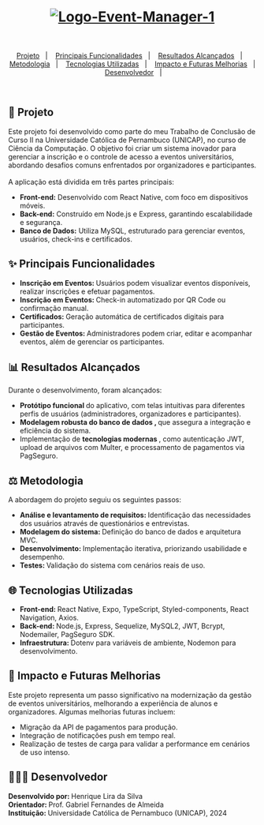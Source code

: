 <h1 align="center">
<a href="https://ibb.co/4Sy46RL"><img src="https://i.ibb.co/JpLrfjT/Logo-Event-Manager-1.png" alt="Logo-Event-Manager-1" border="0"></a><br /><br />
</h1>

<p align="center">
  <a href="#-projeto">Projeto</a>&nbsp;&nbsp;&nbsp;|&nbsp;&nbsp;&nbsp;
  <a href="#-principais-funcionalidades">Principais Funcionalidades</a>&nbsp;&nbsp;&nbsp;|&nbsp;&nbsp;&nbsp;
  <a href="#-resultados-alcancados">Resultados Alcançados</a>&nbsp;&nbsp;&nbsp;|&nbsp;&nbsp;&nbsp;
  <a href="#-metodologia">Metodologia</a>&nbsp;&nbsp;&nbsp;|&nbsp;&nbsp;&nbsp;
  <a href="#-tecnologias-utilizadas">Tecnologias Utilizadas</a>&nbsp;&nbsp;&nbsp;|&nbsp;&nbsp;&nbsp;
  <a href="#-impacto-e-futuras-melhorias">Impacto e Futuras Melhorias</a>&nbsp;&nbsp;&nbsp;|&nbsp;&nbsp;&nbsp;
  <a href="#-desenvolvedor">Desenvolvedor</a>&nbsp;&nbsp;&nbsp;|&nbsp;&nbsp;&nbsp;
</p>

<br>

## 🔧 Projeto

Este projeto foi desenvolvido como parte do meu Trabalho de Conclusão de Curso II na Universidade Católica de Pernambuco (UNICAP), no curso de Ciência da Computação. O objetivo foi criar um sistema inovador para gerenciar a inscrição e o controle de acesso a eventos universitários, abordando desafios comuns enfrentados por organizadores e participantes.
<br>
<br>
A aplicação está dividida em três partes principais:
<br>

<div>
  <ul>
    <li> <b>Front-end:</b> Desenvolvido com React Native, com foco em dispositivos móveis. 
    <li> <b>Back-end:</b> Construído em Node.js e Express, garantindo escalabilidade e segurança.
    <li> <b>Banco de Dados:</b> Utiliza MySQL, estruturado para gerenciar eventos, usuários, check-ins e certificados.
  </ul>
</div>

## ✨ Principais Funcionalidades

<div>
  <ul>
    <li> <b>Inscrição em Eventos: </b> Usuários podem visualizar eventos disponíveis, realizar inscrições e efetuar pagamentos. 
    <li> <b>Inscrição em Eventos: </b>  Check-in automatizado por QR Code ou confirmação manual.
    <li> <b>Certificados:  </b> Geração automática de certificados digitais para participantes.
    <li> <b>Gestão de Eventos: </b> Administradores podem criar, editar e acompanhar eventos, além de gerenciar os participantes.
  </ul>
</div>

## 📊 Resultados Alcançados

Durante o desenvolvimento, foram alcançados:

<div>
  <ul>
    <li> <b>Protótipo funcional   </b> do aplicativo, com telas intuitivas para diferentes perfis de usuários (administradores, organizadores e participantes).
    <li> <b>Modelagem robusta do banco de dados , </b> que assegura a integração e eficiência do sistema.
    <li> Implementação de <b> tecnologias modernas </b>, como autenticação JWT, upload de arquivos com Multer, e processamento de pagamentos via PagSeguro.
  </ul>
</div>

## ⚖️ Metodologia

A abordagem do projeto seguiu os seguintes passos:

<div>
  <ul>
    <li> <b>Análise e levantamento de requisitos:   </b> Identificação das necessidades dos usuários através de questionários e entrevistas.
    <li> <b>Modelagem do sistema:  </b> Definição do banco de dados e arquitetura MVC.
    <li> <b>Desenvolvimento: </b>Implementação iterativa, priorizando usabilidade e desempenho.
    <li> <b>Testes:  </b> Validação do sistema com cenários reais de uso.
  </ul>
</div>

## 🌐 Tecnologias Utilizadas

<div>
  <ul>
    <li> <b>Front-end:   </b> React Native, Expo, TypeScript, Styled-components, React Navigation, Axios.
    <li> <b>Back-end: </b> Node.js, Express, Sequelize, MySQL2, JWT, Bcrypt, Nodemailer, PagSeguro SDK.
    <li> <b>Infraestrutura: </b> Dotenv para variáveis de ambiente, Nodemon para desenvolvimento.
  </ul>
</div>

## 🏢 Impacto e Futuras Melhorias

Este projeto representa um passo significativo na modernização da gestão de eventos universitários, melhorando a experiência de alunos e organizadores. Algumas melhorias futuras incluem:

<div>
  <ul>
    <li> Migração da API de pagamentos para produção.
    <li> Integração de notificações push em tempo real.
    <li> Realização de testes de carga para validar a performance em cenários de uso intenso.
  </ul>
</div>

## 👨‍👦‍👦 Desenvolvedor

<b>Desenvolvido por: </b> Henrique Lira da Silva <br>
<b> Orientador: </b> Prof. Gabriel Fernandes de Almeida<br>
<b> Instituição: </b> Universidade Católica de Pernambuco (UNICAP), 2024<br>
